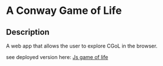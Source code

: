 # A Conway Game of Life

## Description
A web app that allows the user to explore CGoL in the browser.

see deployed version here: [Js game of life](https://conway-gol.now.sh)
